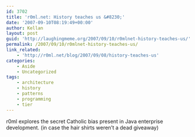 ```yaml
---
id: 3702
title: 'r0ml.net: History teaches us &#8230;'
date: '2007-09-10T08:19:49+00:00'
author: Kellan
layout: post
guid: 'http://laughingmeme.org/2007/09/10/r0mlnet-history-teaches-us/'
permalink: /2007/09/10/r0mlnet-history-teaches-us/
link_related:
    - 'http://r0ml.net/blog/2007/09/08/history-teaches-us'
categories:
    - Aside
    - Uncategorized
tags:
    - architecture
    - history
    - patterns
    - programming
    - tier
---
```


r0ml explores the secret Catholic bias present in Java enterprise development. (in case the hair shirts weren’t a dead giveaway)